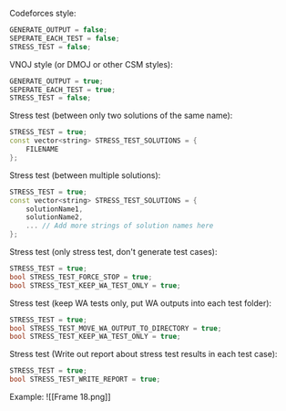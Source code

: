 Codeforces style:
```cpp
GENERATE_OUTPUT = false;
SEPERATE_EACH_TEST = false;
STRESS_TEST = false;
```
VNOJ style (or DMOJ or other CSM styles):
```cpp
GENERATE_OUTPUT = true;
SEPERATE_EACH_TEST = true;
STRESS_TEST = false;
```
Stress test (between only two solutions of the same name):
```cpp
STRESS_TEST = true;
const vector<string> STRESS_TEST_SOLUTIONS = {
    FILENAME
};
```
Stress test (between multiple solutions):
```cpp
STRESS_TEST = true;
const vector<string> STRESS_TEST_SOLUTIONS = {
    solutionName1,
    solutionName2,
    ... // Add more strings of solution names here
};
```
Stress test (only stress test, don't generate test cases):
```cpp
STRESS_TEST = true;
bool STRESS_TEST_FORCE_STOP = true;
bool STRESS_TEST_KEEP_WA_TEST_ONLY = true;
```
Stress test (keep WA tests only, put WA outputs into each test folder):
```cpp
STRESS_TEST = true;
bool STRESS_TEST_MOVE_WA_OUTPUT_TO_DIRECTORY = true;
bool STRESS_TEST_KEEP_WA_TEST_ONLY = true;
```
Stress test (Write out report about stress test results in each test case):
```cpp
STRESS_TEST = true;
bool STRESS_TEST_WRITE_REPORT = true;
```


Example: ![[Frame 18.png]]